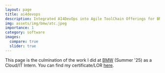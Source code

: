 ```yaml
---
layout: page
title: ai4devops
description: Integrated AI4DevOps into Agile ToolChain Offerings for BMW Germany/SA Hubs!
img: assets/img/bmw/atc.jpeg
importance: 1
category: software 
images:
  compare: true
  slider: true
---
```


This page is the culmination of the work I did at [BMW](https://www.bmwgroup.com/en/innovation.html) (Summer '25) as a Cloud/IT Intern. You can find my certificate/LOR [here](https://akshathraghav.github.io/assets/pdf/BMW_LOR_AkshathRavikiran.pdf).

